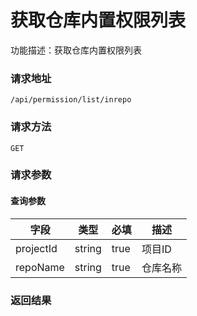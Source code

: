 # 获取仓库内置权限列表
功能描述：获取仓库内置权限列表

### 请求地址
```
/api/permission/list/inrepo
```

### 请求方法
`GET`
### 请求参数

#### 查询参数

| 字段 | 类型 | 必填 | 描述 |
| -------- | -------- | -------- | -------- |
| projectId     | string   | true       | 项目ID |
| repoName     | string   | true       | 仓库名称 |



### 返回结果

